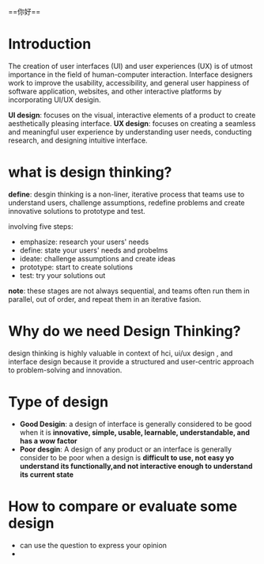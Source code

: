 ==你好==
# Introduction
The creation of user interfaces (UI) and user experiences (UX) is of utmost importance in the field of human-computer interaction.
Interface designers work to improve the usability, accessibility, and general user happiness of software application, websites, and other interactive platforms by incorporating UI/UX desigin.

**UI design**: focuses on the visual, interactive elements of a product to create aesthetically pleasing interface.
**UX design**: focuses on creating a seamless and meaningful user experience by understanding user needs, conducting research, and designing intuitive interface.

# what is design thinking?

**define**: desgin thinking is a non-liner, iterative process that teams use to understand users, challenge assumptions, redefine problems and create innovative solutions to prototype and test.

involving five steps:
- emphasize: research your users' needs
- define: state your users' needs and probelms
- ideate: challenge assumptions and create ideas
- prototype: start to create solutions
- test: try your solutions out

**note**: these stages are not always sequential, and teams often run them in parallel, out of order, and repeat them in an iterative fasion.
# Why do we need Design Thinking?

design thinking is highly valuable in context of hci, ui/ux design , and interface design because it provide a structured and user-centric approach to problem-solving and innovation.


# Type of design

- **Good Desigin**: a design of interface is generally considered to be good when it is **innovative, simple, usable, learnable, understandable, and has a wow factor**
- **Poor desgin**: A design of any product or an interface is generally consider to be poor when a design is **difficult to use, not easy yo understand its functionally,and not interactive enough to understand its current state**

# How to compare or evaluate some design

- can use the question to express your opinion
- 